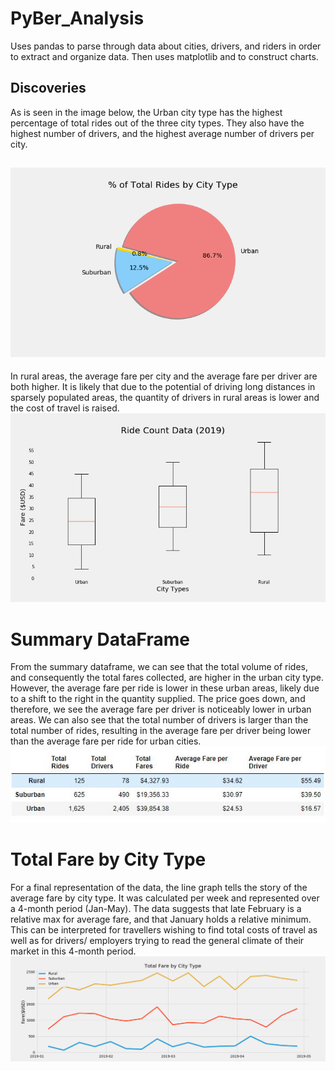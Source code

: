 # PyBer_Analysis
Uses pandas to parse through data about cities, drivers, and riders in order to extract and organize data. Then uses matplotlib and to construct charts.
## Discoveries

As is seen in the image below, the Urban city type has the highest percentage of total rides out of the three city types. They also have the highest number of drivers, and the highest average number of drivers per city.

 ![](analysis/Fig7.png)
 ---
 In rural areas, the average fare per city and the average fare per driver are both higher. It is likely that due to the potential of driving long distances in sparsely populated areas, the quantity of drivers in rural areas is lower and the cost of travel is raised.   
    ![](analysis/Fig3.png)
# Summary DataFrame
From the summary dataframe, we can see that the total volume of rides, and consequently the total fares collected, are higher in the urban city type. However, the average fare per ride is lower in these urban areas, likely due to a shift to the right in the quantity supplied. The price goes down, and therefore, we see the average fare per driver is noticeably lower in urban areas. We can also see that the total number of drivers is larger than the total number of rides, resulting in the average fare per driver being lower than the average fare per ride for urban cities.
    ![](analysis/fig9.JPG)
# Total Fare by City Type
For a final representation of the data, the line graph tells the story of the average fare by city type. It was calculated per week and represented over a 4-month period (Jan-May). The data suggests that late February is a relative max for average fare, and that January holds a relative minimum. This can be interpreted for travellers wishing to find total costs of travel as well as for drivers/ employers trying to read the general climate of their market in this 4-month period.
![](analysis/Fig8.png)
